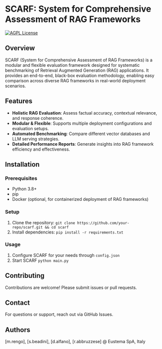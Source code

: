 # SCARF: System for Comprehensive Assessment of RAG Frameworks

[![AGPL License](https://img.shields.io/badge/license-AGPL-blue.svg)](http://www.gnu.org/licenses/agpl-3.0)



## Overview

SCARF (System for Comprehensive Assessment of RAG Frameworks) is a modular and flexible evaluation framework designed for systematic benchmarking of Retrieval Augmented Generation (RAG) applications. It provides an end-to-end, black-box evaluation methodology, enabling easy comparison across diverse RAG frameworks in real-world deployment scenarios.

## Features

- **Holistic RAG Evaluation**: Assess factual accuracy, contextual relevance, and response coherence.
- **Modular & Flexible**: Supports multiple deployment configurations and evaluation setups.
- **Automated Benchmarking**: Compare different vector databases and LLM serving strategies.
- **Detailed Performance Reports**: Generate insights into RAG framework efficiency and effectiveness.

## Installation

### Prerequisites

- Python 3.8+
- pip
- Docker (optional, for containerized deployment of RAG frameworks)

### Setup

 1. Clone the repository: `git clone https://github.com/your-repo/scarf.git && cd scarf`
 2. Install dependencies: `pip install -r requirements.txt`

### Usage
 1. Configure SCARF for your needs through `config.json`
 2. Start SCARF `python main.py `

## Contributing
Contributions are welcome! Please submit issues or pull requests.

## Contact
For questions or support, reach out via GitHub Issues.

## Authors
[m.rengo], [s.beadini], [d.alfano], [r.abbruzzese] @ Eustema SpA, Italy
